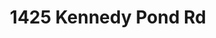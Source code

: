 ---
type: page
layout: home-single
slug: /test2
title: '1425 Kennedy Pond Rd'
params:
featured_image:
    home_featured_image: '/v1552595495/OnPoint%20Custom%20Homes/OnPoint-Custom-Homes-00062-600x600.jpg'
    alt_text: Modern Luxury designs for my home
price: '1000'
location:
    street_address: 1425 Kennedy Pond Rd
    city: Statesboro
    state: GA
    zip_code: 30458
    neighboorhood: This Place
home_specifics:
    bedrooms: '5'
    bathrooms: '3'
    square_feet: '5122'
    lot_square_feet: '2001'
    how_many_cars_garage: '1'
is_on_sale: 0
is_sold: 1
is_pending: 0
video_tour_link: '1'
page_kind: 'home'
---